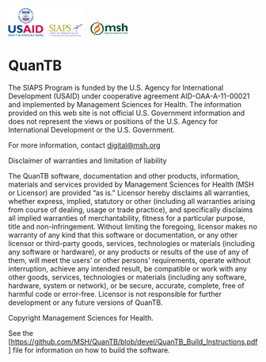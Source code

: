 ﻿<img src="Logos/SIAPS_Name%2BUSAID.Horz.png" width="150"> &nbsp;&nbsp; <img src="Logos/MSH_4c.png" width="75">

# QuanTB
The SIAPS Program is funded by the U.S. Agency for International Development (USAID) under cooperative agreement AID-OAA-A-11-00021 and implemented by Management Sciences for Health. The information provided on this web site is not official U.S. Government information and does not represent the views or positions of the U.S. Agency for International Development or the U.S. Government. 

For more information, contact digital@msh.org

Disclaimer of warranties and limitation of liability

The QuanTB software, documentation and other products, information, materials and services provided by Management Sciences for Health (MSH or Licensor) are provided “as is.” Licensor hereby disclaims all warranties, whether express, implied, statutory or other (including all warranties arising from course of dealing, usage or trade practice), and specifically disclaims all implied warranties of merchantability, fitness for a particular purpose, title and non-infringement. Without limiting the foregoing, licensor makes no warranty of any kind that this software or documentation, or any other licensor or third-party goods, services, technologies or materials (including any software or hardware), or any products or results of the use of any of them, will meet the users’ or other persons' requirements, operate without interruption, achieve any intended result, be compatible or work with any other goods, services, technologies or materials (including any software, hardware, system or network), or be secure, accurate, complete, free of harmful code or error-free. Licensor is not responsible for further development or any future versions of QuanTB.

Copyright Management Sciences for Health.

See the [https://github.com/MSH/QuanTB/blob/devel/QuanTB_Build_Instructions.pdf] file for information on how to build the software.
